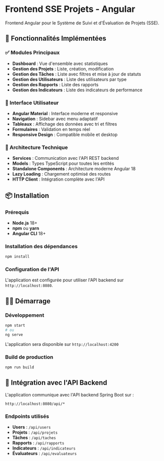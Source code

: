 # Frontend SSE Projets - Angular

Frontend Angular pour le Système de Suivi et d'Évaluation de Projets (SSE).

## 🚀 Fonctionnalités Implémentées

### ✅ Modules Principaux
- **Dashboard** : Vue d'ensemble avec statistiques
- **Gestion des Projets** : Liste, création, modification
- **Gestion des Tâches** : Liste avec filtres et mise à jour de statuts
- **Gestion des Utilisateurs** : Liste des utilisateurs par type
- **Gestion des Rapports** : Liste des rapports
- **Gestion des Indicateurs** : Liste des indicateurs de performance

### 🎨 Interface Utilisateur
- **Angular Material** : Interface moderne et responsive
- **Navigation** : Sidebar avec menu adaptatif
- **Tableaux** : Affichage des données avec tri et filtres
- **Formulaires** : Validation en temps réel
- **Responsive Design** : Compatible mobile et desktop

### 🔧 Architecture Technique
- **Services** : Communication avec l'API REST backend
- **Models** : Types TypeScript pour toutes les entités
- **Standalone Components** : Architecture moderne Angular 18
- **Lazy Loading** : Chargement optimisé des routes
- **HTTP Client** : Intégration complète avec l'API

## 📦 Installation

### Prérequis
- **Node.js** 18+ 
- **npm** ou **yarn**
- **Angular CLI** 18+

### Installation des dépendances
```bash
npm install
```

### Configuration de l'API
L'application est configurée pour utiliser l'API backend sur `http://localhost:8080`. 

## 🏃‍♂️ Démarrage

### Développement
```bash
npm start
# ou
ng serve
```

L'application sera disponible sur `http://localhost:4200`

### Build de production
```bash
npm run build
```

## 🔄 Intégration avec l'API Backend

L'application communique avec l'API backend Spring Boot sur :
```
http://localhost:8080/api/*
```

### Endpoints utilisés
- **Users** : `/api/users`
- **Projets** : `/api/projets`  
- **Tâches** : `/api/taches`
- **Rapports** : `/api/rapports`
- **Indicateurs** : `/api/indicateurs`
- **Évaluateurs** : `/api/evaluateurs`
